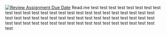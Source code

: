 [![Review Assignment Due Date](https://classroom.github.com/assets/deadline-readme-button-24ddc0f5d75046c5622901739e7c5dd533143b0c8e959d652212380cedb1ea36.svg)](https://classroom.github.com/a/QA5O9x4M)
Read.me test test test test test test test test test test test test test test test test test test test test test test test test test test test test test test test test test test test test test test test test test test test test test test test test test test test test test test test test test test test test
